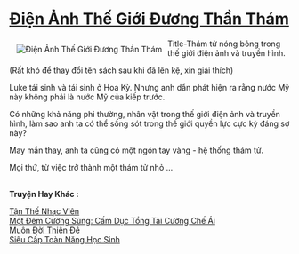 <a href="https://truyenwiki.net/dien-anh-the-gioi-duong-than-tham.35194/" title="Điện Ảnh Thế Giới Đương Thần Thám"><h1>Điện Ảnh Thế Giới Đương Thần Thám</h1></a><div style="display:table"><img align="right" style="float: left; padding: 10px;" src="https://truyenwiki.net/a/img/str/src/35194.jpg" alt="Điện Ảnh Thế Giới Đương Thần Thám">Title-Thám tử nóng bỏng trong thế giới điện ảnh và truyền hình.<p></p> (Rất khó để thay đổi tên sách sau khi đã lên kệ, xin giải thích)<p></p> Luke tái sinh và tái sinh ở Hoa Kỳ. Nhưng anh dần phát hiện ra rằng nước Mỹ này không phải là nước Mỹ của kiếp trước.<p></p> Có những khả năng phi thường, nhân vật trong thế giới điện ảnh và truyền hình, làm sao anh ta có thể sống sót trong thế giới quyền lực cực kỳ đáng sợ này?<p></p> May mắn thay, anh ta cũng có một ngón tay vàng - hệ thống thám tử.<p></p> Mọi thứ, từ việc trở thành một thám tử nhỏ ...</div><p><br><b>Truyện Hay Khác :</b></p><a href="https://truyenwiki.net/tan-the-nhac-vien.36658/" alt="Tận Thế Nhạc Viên">Tận Thế Nhạc Viên</a><br/><a href="https://github.com/nownovels/wikidich/tree/master/truyenhay/36514" alt="Một Đêm Cường Sủng: Cấm Dục Tổng Tài Cưỡng Chế Ái">Một Đêm Cường Sủng: Cấm Dục Tổng Tài Cưỡng Chế Ái</a><br/><a href="https://github.com/nownovels/wikidich/tree/master/truyenhay/37072" alt="Muôn Đời Thiên Đế">Muôn Đời Thiên Đế</a><br/><a href="https://sangtacviet.wordpress.com/2020/10/22/sieu-cap-toan-nang-hoc-sinh/" alt="Siêu Cấp Toàn Năng Học Sinh">Siêu Cấp Toàn Năng Học Sinh</a><br/>